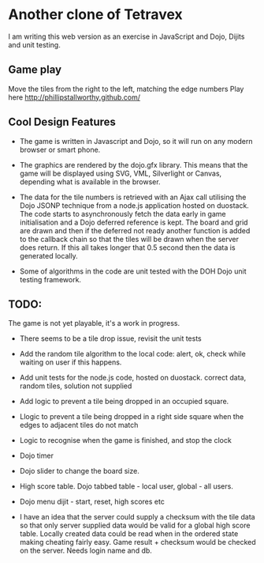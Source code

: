 Another clone of Tetravex
=========================

I am writing this web version as an exercise in JavaScript and Dojo, Dijits and unit testing.


Game play
---------
Move the tiles from the right to the left, matching the edge numbers
Play here http://phillipstallworthy.github.com/


Cool Design Features
--------------------

- The game is written in Javascript and Dojo, so it will run on any modern browser or smart phone.

- The graphics are rendered by the dojo.gfx library. This means that the game will be displayed 
  using SVG, VML, Silverlight or Canvas, depending what is available in the browser.

- The data for the tile numbers is retrieved with an Ajax call utilising the Dojo JSONP technique from a node.js application
  hosted on duostack. The code starts to asynchronously fetch the data early in game initialisation and a Dojo deferred reference
  is kept. The board and grid are drawn and then if the deferred not ready another function is added to the callback chain so
  that the tiles will be drawn when the server does return. If this all takes longer that 0.5 second then the data is generated
  locally.

- Some of algorithms in the code are unit tested with the DOH Dojo unit testing framework.


TODO:
-----
The game is not yet playable, it's a work in progress.

- There seems to be a tile drop issue, revisit the unit tests

- Add the random tile algorithm to the local code: alert, ok, check while waiting on user if this happens.

- Add unit tests for the node.js code, hosted on duostack. correct data, random tiles, solution not supplied

- Add logic to prevent a tile being dropped in an occupied square.

- Llogic to prevent a tile being dropped in a right side square when the edges to adjacent tiles do not match

- Logic to recognise when the game is finished, and stop the clock

- Dojo timer 

- Dojo slider to change the board size.

- High score table. Dojo tabbed table - local user, global - all users.

- Dojo menu dijit - start, reset, high scores etc

- I have an idea that the server could supply a checksum with the tile data so that only server supplied
  data would be valid for a global high score table. Locally created data could be read when in the 
  ordered state making cheating fairly easy. Game result + checksum would be checked on the server. Needs login name and db.